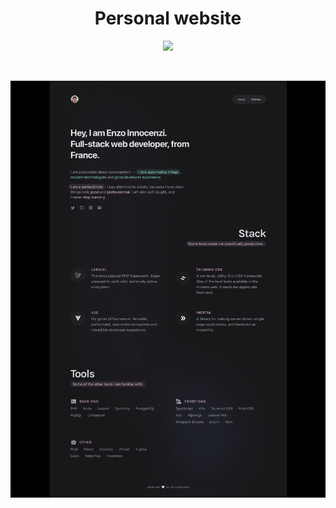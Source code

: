 <p align="center">
  <h1 align="center">
    Personal website
  </h1>
  <p align="center">
    <a href="https://innocenzi.dev">
      <img src="https://api.netlify.com/api/v1/badges/459eec8e-ad95-4059-a6d5-7ece0fd90565/deploy-status" />
    </a>
  </p>
  &nbsp;
  <br />
</p>

![](.github/assets/screenshot.png)
